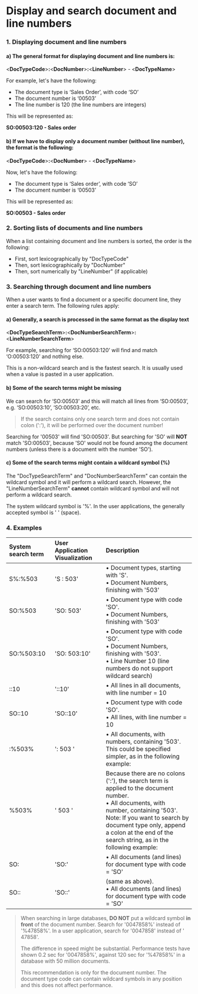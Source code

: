  # Display and search document and line numbers
 
### 1. Displaying document and line numbers

#### a) The general format for displaying document and line numbers is:

<**DocTypeCode**>**:**<**DocNumber**>**:**<**LineNumber**> - <**DocTypeName**>

For example, let's have the following:

- The document type is ‘Sales Order’, with code ‘SO’
- The document number is ‘00503’
- The line number is 120 (the line numbers are integers)

This will be represented as:

**SO:00503:120 - Sales order**
 
 #### b) If we have to display only a document number (without line number), the format is the following:
 
<**DocTypeCode**>**:**<**DocNumber**> - <**DocTypeName**>

Now, let's have the following:

- The document type is ‘Sales order’, with code ‘SO’
- The document number is ‘00503’

This will be represented as:

**SO:00503 - Sales order**

### 2. Sorting lists of documents and line numbers

When a list containing document and line numbers is sorted, the order is the following:

- First, sort lexicographically by "DocTypeCode"
- Then, sort lexicographically by "DocNumber"
- Then, sort numerically by "LineNumber" (if applicable)
 
### 3. Searching through document and line numbers
  
When a user wants to find a document or a specific document line, they enter a search term. The following rules apply:
 
 #### a) Generally, a search is processed in the same format as the display text
 
<**DocTypeSearchTerm**>**:**<**DocNumberSearchTerm**>**:**<**LineNumberSearchTerm**>

For example, searching for ‘SO:00503:120’ will find and match ‘O:00503:120’ and nothing else.

This is a non-wildcard search and is the fastest search. It is usually used when a value is pasted in a user application.

#### b) Some of the search terms might be missing

We can search for ‘SO:00503’ and this will match all lines from ‘SO:00503’, e.g. ‘SO:00503:10’, ‘SO:00503:20’, etc.

> If the search contains only one search term and does not contain colon (':'), it will be performed over the document number!

Searching for '00503' will find 'SO:00503'. But searching for 'SO' will **NOT** match 'SO:00503', because 'SO' would not be found among the document numbers (unless there is a document with the number 'SO').

#### c) Some of the search terms might contain a wildcard symbol (%)

The "DocTypeSearchTerm" and "DocNumberSearchTerm" can contain the wildcard symbol and it will perform a wildcard search. However, the "LineNumberSearchTerm" **cannot** contain wildcard symbol and will not perform a wildcard search.

The system wildcard symbol is '%'. In the user applications, the generally accepted symbol is ' ' (space).

### 4. Examples
 
|System search term|User Application Visualization|Description
|:---|:---|:---
|S%:%503|'S : 503'| • Document types, starting with 'S'.<br> • Document Numbers, finishing with '503'
|SO:%503|'SO: 503'| • Document type with code 'SO'.<br> • Document Numbers, finishing with '503'
|SO:%503:10|'SO: 503:10'| • Document type with code 'SO'.<br> • Document Numbers, finishing with '503'.<br> • Line Number 10 (line numbers do not support wildcard search)
|::10|'::10'| • All lines in all documents, with line number = 10
|SO::10|'SO::10'| • Document type with code 'SO'.<br> • All lines, with line number = 10
|:%503%|': 503 '|• All documents, with numbers, containing '503'.<br> This could be specified simpler, as in the following example:
|%503%|' 503 '|Because there are no colons (':'), the search term is applied to the document number.<br> • All documents, with number, containing '503'.<br> Note: If you want to search by document type only, append a colon at the end of the search string, as in the following example:
|SO:|'SO:'| • All documents (and lines) for document type with code = 'SO'
|SO::|'SO::'|(same as above).<br> • All documents (and lines) for document type with code = 'SO'

 
> When searching in large databases, **DO NOT** put a wildcard symbol **in front** of the document number. Search for '0047858%' instead of '%47858%'. In a user application, search for '0047858' instead of ' 47858'.
>
> The difference in speed might be substantial. Performance tests have shown 0.2 sec for '0047858%', against 120 sec for '%47858%' in a database with 50 million documents.
>
> This recommendation is only for the document number. The document type code can contain wildcard symbols in any position and this does not affect performance.

